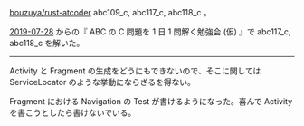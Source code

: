 [bouzuya/rust-atcoder][] abc109_c, abc117_c, abc118_c 。

[2019-07-28][] からの『 ABC の C 問題を 1 日 1 問解く勉強会 (仮) 』で abc117_c, abc118_c を解いた。

---

Activity と Fragment の生成をどうにもできないので、そこに関しては ServiceLocator のような挙動にならざるを得ない。

Fragment における Navigation の Test が書けるようになった。喜んで Activity を書こうとしたら書けないでいる。

[2019-07-28]: https://blog.bouzuya.net/2019/07/28/
[bouzuya/rust-atcoder]: https://github.com/bouzuya/rust-atcoder
